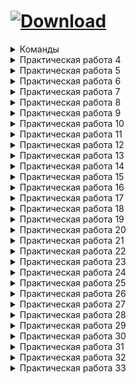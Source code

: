 # <a href="https://github.com/xttqd/obt/releases/download/latest/master.zip"><img alt="Download" src="https://custom-icon-badges.demolab.com/badge/-%D0%A1%D0%BA%D0%B0%D1%87%D0%B0%D1%82%D1%8C%20%D1%80%D0%B5%D0%BF%D0%BE%D0%B7%D0%B8%D1%82%D0%BE%D1%80%D0%B8%D0%B9-198754?style=for-the-badge&logo=download&logoColor=white"></a>

<details>
<summary>Команды</summary>

```bash
npm i
```
```bash
npx hardhat node
```
```bash
npx hardhat test
```
</details>

<details>
<summary>Практическая работа 4</summary>

- [x] Factorial.sol
- [x] BinaryToDecimal.sol
- [x] OctalToDecimal.sol
</details>

<details>
<summary>Практическая работа 5</summary>

- [x] DecimalToBinaryConverter.sol
- [x] DecimalToHexConverter.sol
- [x] BaseConverter.sol
</details>

<details>
<summary>Практическая работа 6</summary>

- [x] Calculator.sol
- [x] BitwiseCalculator.sol
- [x] BitwiseCalculatorAdvanced.sol
</details>

<details>
<summary>Практическая работа 7</summary>

- [x] Exponentiation.sol
- [x] BitwiseShift.sol
- [x] DateCalculator.sol
</details>

<details>
<summary>Практическая работа 8</summary>

- [x] Note.sol
</details>

<details>
<summary>Практическая работа 9</summary>

- [x] NewNote.sol
</details>

<details>
<summary>Практическая работа 10</summary>

- [x] Greetings.sol
- [ ] Greetings.html
</details>

<details>
<summary>Практическая работа 11</summary>

- [x] Voting.sol
- [ ] Voting.html
</details>

<details>
<summary>Практическая работа 12</summary>

- [ ] Dapp
</details>

<details>
<summary>Практическая работа 13</summary>

- [x] [13.html](dapps/13.html)
</details>

<details>
<summary>Практическая работа 14</summary>

- [x] [14.html](dapps/14.html)
</details>

<details>
<summary>Практическая работа 15</summary>

- [x] [15.html](dapps/15.html)
</details>

<details>
<summary>Практическая работа 16</summary>

- [ ] Note.html
- [ ] NewNote.html
</details>

<details>
<summary>Практическая работа 17</summary>

- [x] Owner.sol
- [ ] Owner.html
</details>

<details>
<summary>Практическая работа 18</summary>

- [x] Grades.sol
- [ ] Grades.html
</details>

<details>
<summary>Практическая работа 19</summary>

- [x] Address.sol
- [ ] Address.html
</details>

<details>
<summary>Практическая работа 20</summary>

- [x] Voter.sol
- [ ] Voter.html
</details>

<details>
<summary>Практическая работа 21</summary>

- [x] RandomSeven.sol
- [ ] RandomSeven.html
</details>

<details>
<summary>Практическая работа 22</summary>

- [x] RLottery.sol
- [ ] RLottery.html
</details>

<details>
<summary>Практическая работа 23</summary>

- [x] Dice.sol
- [ ] Dice.html
</details>

<details>
<summary>Практическая работа 24</summary>

- [x] Dice_2.sol
- [ ] Dice_2.html
</details>

<details>
<summary>Практическая работа 25</summary>

- [x] DragonFarm.sol
- [ ] DragonFarm.html
</details>

<details>
<summary>Практическая работа 26</summary>

- [x] DragonForge.sol
- [ ] DragonForge.html
</details>

<details>
<summary>Практическая работа 27</summary>

- [x] Transaction.sol
- [ ] Transaction.html
</details>

<details>
<summary>Практическая работа 28</summary>

- [x] Split.sol
- [ ] Split.html
</details>

<details>
<summary>Практическая работа 29</summary>

- [x] Donation.sol
- [ ] Donation.html
</details>

<details>
<summary>Практическая работа 30</summary>

- [x] BankDeposit.sol
- [ ] BankDeposit.html
</details>

<details>
<summary>Практическая работа 31</summary>

- [x] Insurance.sol
- [ ] Insurance.html
</details>

<details>
<summary>Практическая работа 32</summary>

- [x] MyCoin.sol
- [ ] MyCoin.html
</details>

<details>
<summary>Практическая работа 33</summary>

- [] Dice.test.js
- [] Dice.variant1.test.js
- [] Dice.variant2.test.js
</details>